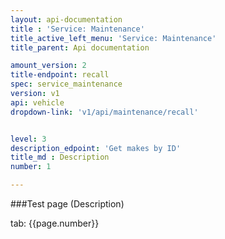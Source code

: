 ```yaml
---
layout: api-documentation
title : 'Service: Maintenance'
title_active_left_menu: 'Service: Maintenance'
title_parent: Api documentation

amount_version: 2
title-endpoint: recall
spec: service_maintenance
version: v1
api: vehicle
dropdown-link: 'v1/api/maintenance/recall'


level: 3
description_edpoint: 'Get makes by ID'
title_md : Description
number: 1

---
```



###Test page (Description)

tab: {{page.number}}

